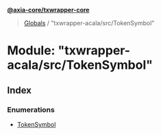 **[@axia-core/txwrapper-core](../README.md)**

> [Globals](../globals.md) / "txwrapper-acala/src/TokenSymbol"

# Module: "txwrapper-acala/src/TokenSymbol"

## Index

### Enumerations

* [TokenSymbol](../enums/_txwrapper_acala_src_tokensymbol_.tokensymbol.md)
